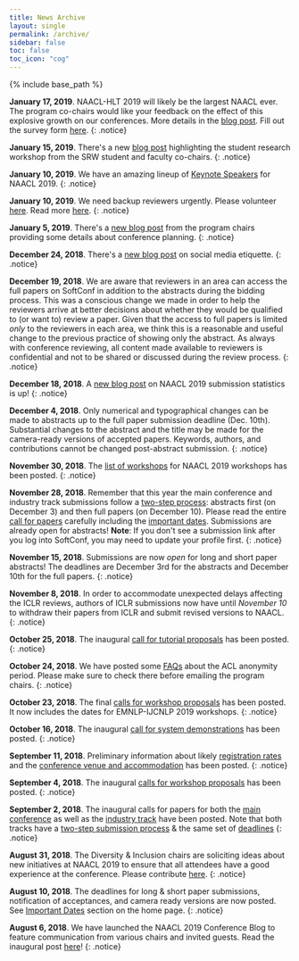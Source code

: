 ```yaml
---
title: News Archive
layout: single
permalink: /archive/
sidebar: false
toc: false
toc_icon: "cog"
---
```

{% include base_path %}

**January 17, 2019**. NAACL-HLT 2019 will likely be the largest NAACL ever. The program co-chairs would like your feedback on the effect of this explosive growth on our conferences. More details in the [blog post](/blog/registration-survey/). Fill out the survey form [here](https://forms.office.com/Pages/ResponsePage.aspx?id=vboLF_CikEytSw6PDwxCWemzwJvCZ35BqxNNwxlrCkZUMllUWDEyM0g5RkRWMU0xTThVUVE5NUVJWC4u).
{: .notice}

**January 15, 2019**. There's a new [blog post](/blog/spotlight-on-srw/) highlighting the student research workshop from the SRW student and faculty co-chairs.
{: .notice}

**January 10, 2019**. We have an amazing lineup of [Keynote Speakers](/program/keynotes/) for NAACL 2019.
{: .notice}

**January 10, 2019**. We need backup reviewers urgently. Please volunteer [here](https://docs.google.com/forms/d/e/1FAIpQLSe1LjaTCcEgVONMC-e-WvB03dSH0m4ewPSvxJxu_do-RrRl9Q/viewform). Read more [here](/blog/call-for-backup-reviewers/).
{: .notice}

**January 5, 2019**. There's a [new blog post](/blog/from-the-ground-up) from the program chairs providing some details about conference planning.
{: .notice}

**December 24, 2018**. There's a [new blog post](/blog/social-media-etiquette) on social media etiquette.
{: .notice}

**December 19, 2018**. We are aware that reviewers in an area can access the full papers on SoftConf in addition to the abstracts during the bidding process. This was a conscious change we made in order to help the reviewers arrive at better decisions about whether they would be qualified to (or want to) review a paper. Given that the access to full papers is limited _only_ to the reviewers in each area, we think this is a reasonable and useful change to the previous practice of showing only the abstract. As always with conference reviewing, all content made available to reviewers is confidential and not to be shared or discussed during the review process.
{: .notice}

**December 18, 2018**. A [new blog post](/blog/submission-info) on NAACL 2019 submission statistics is up!
{: .notice}

**December 4, 2018**. Only numerical and typographical changes can be made to abstracts up to the full paper submission deadline (Dec. 10th). Substantial changes to the abstract and the title may be made for the camera-ready versions of accepted papers. Keywords, authors, and contributions cannot be changed post-abstract submission.
{: .notice} 

**November 30, 2018**. The [list of workshops](/program/workshops) for NAACL 2019 workshops has been posted. 
{: .notice} 

**November 28, 2018**. Remember that this year the main conference and industry track submissions follow a [two-step process](calls/papers/#submission-types-and-requirements): abstracts first (on December 3) and then full papers (on December 10). Please read the entire [call for papers](/calls/papers) carefully including the [important dates](/calls/papers/#important-dates). Submissions are already open for abstracts!
**Note**: If you don't see a submission link after you log into SoftConf, you may need to update your profile first.
{: .notice} 

**November 15, 2018**. Submissions are now *open* for long and short paper abstracts! The deadlines are December 3rd for the abstracts and December 10th for the full papers.
{: .notice}

**November 8, 2018**. In order to accommodate unexpected delays affecting the ICLR reviews, authors of ICLR submissions now have until *November 10* to withdraw their papers from ICLR and submit revised versions to NAACL.
{: .notice}

**October 25, 2018**. The inaugural [call for tutorial proposals](/calls/tutorials/) has been posted.
{: .notice}

**October 24, 2018**. We have posted some [FAQs](/calls/papers#frequently-asked-questions) about the ACL anonymity period. Please make sure to check there before emailing the program chairs.
{: .notice}

**October 23, 2018**. The final [calls for workshop proposals](/calls/workshops) has been posted. It now includes the dates for EMNLP-IJCNLP 2019 workshops.
{: .notice}

**October 16, 2018**. The inaugural [call for system demonstrations](/calls/demos) has been posted.
{: .notice}

**September 11, 2018**. Preliminary information about likely [registration rates](/registration) and the [conference venue and accommodation](/participants) has been posted.
{: .notice}

**September 4, 2018**. The inaugural [calls for workshop proposals](/calls/workshops) has been posted.
{: .notice}

**September 2, 2018**. The inaugural calls for papers for both the [main conference](/calls/papers) as well as the [industry track](/calls/industry) have been posted. Note that both tracks have a [two-step submission process](/calls/papers/#submission-types-and-requirements) &amp; the same set of [deadlines](/calls/papers/#important-dates)
{: .notice}

**August 31, 2018**. The Diversity & Inclusion chairs are soliciting ideas about new initiatives at NAACL 2019 to ensure that all attendees have a good experience at the conference. Please contribute [here](https://docs.google.com/forms/d/e/1FAIpQLSeKwsLx7ihRjtHyRxWzPyz_tfgjfW2l0XYSsPelfbUbu1BfCw/viewform).
{: .notice}

**August 10, 2018**. The deadlines for long &amp; short paper submissions, notification of acceptances, and camera ready versions are now posted. See [Important Dates](/#dates) section on the home page.
{: .notice}

**August 6, 2018**. We have launched the NAACL 2019 Conference Blog to feature communication from various chairs and invited guests. Read the inaugural post [here](/blog/call-for-volunteers)!
{: .notice} 

